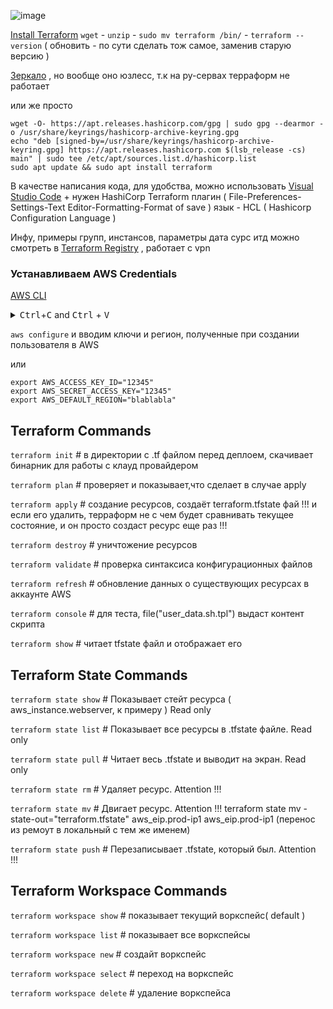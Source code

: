![image](https://github.com/user-attachments/assets/587a3427-bf22-4804-956e-639f847e2f2d)

[Install Terraform](https://developer.hashicorp.com/terraform/install#linux) ```wget``` - ```unzip``` - ```sudo mv terraform /bin/``` - ```terraform --version``` ( обновить - по сути сделать тож самое, заменив старую версию )

[Зеркало](https://mirror.selectel.ru/3rd-party/hashicorp-releases/terraform/?_gl=1*g62yz3*_gcl_au*MjAxODM3ODkzMy4xNzEyMDkyODA4*_ga*MTk5NDU1NjA3Ni4xNzEyMDkyODA4*_ga_H3R3VJH01B*MTcxOTU2OTk1NS4xOS4wLjE3MTk1Njk5NTUuNjAuMC4w) , но вообще оно юзлесс, т.к на ру-сервах терраформ не работает

или же просто 
```
wget -O- https://apt.releases.hashicorp.com/gpg | sudo gpg --dearmor -o /usr/share/keyrings/hashicorp-archive-keyring.gpg
echo "deb [signed-by=/usr/share/keyrings/hashicorp-archive-keyring.gpg] https://apt.releases.hashicorp.com $(lsb_release -cs) main" | sudo tee /etc/apt/sources.list.d/hashicorp.list
sudo apt update && sudo apt install terraform
```

В качестве написания кода, для удобства, можно использовать [Visual Studio Code](https://code.visualstudio.com/download) + нужен HashiCorp Terraform плагин ( File-Preferences-Settings-Text Editor-Formatting-Format of save ) язык - HCL ( Hashicorp Configuration Language )

Инфу, примеры групп, инстансов, параметры дата сурс итд можно смотреть в [Terraform Registry](https://registry.terraform.io/) , работает с vpn

### Устанавливаем AWS Credentials

[AWS CLI](https://docs.aws.amazon.com/cli/latest/userguide/getting-started-install.html)

<details> <summary><kbd>Ctrl</kbd>+<kbd>C</kbd> and <kbd>Ctrl</kbd> + <kbd>V</kbd></summary>
  
```
curl "https://awscli.amazonaws.com/awscli-exe-linux-x86_64.zip" -o "awscliv2.zip"
unzip awscliv2.zip
sudo ./aws/install
```
</details>

```aws configure``` и вводим ключи и регион, полученные при создании пользователя в AWS

или 

```
export AWS_ACCESS_KEY_ID="12345"
export AWS_SECRET_ACCESS_KEY="12345"
export AWS_DEFAULT_REGION="blablabla"
```

## Terraform Commands

```terraform init```      # в директории с .tf файлом перед деплоем, скачивает бинарник для работы с клауд провайдером

```terraform plan```      # проверяет и показывает,что сделает в случае apply

```terraform apply```     # создание ресурсов, создаёт terraform.tfstate фай !!! и если его удалить, терраформ не с чем будет сравнивать текущее состояние, и он просто создаст ресурс еще раз !!!

```terraform destroy```   # уничтожение ресурсов

```terraform validate```  # проверка синтаксиса конфигурационных файлов

```terraform refresh```   # обновление данных о существующих ресурсах в аккаунте AWS

```terraform console```   # для теста, file("user_data.sh.tpl") выдаст контент скрипта 

```terraform show```      # читает tfstate файл и отображает его

## Terraform State Commands

```terraform state show```   # Показывает стейт ресурса ( aws_instance.webserver, к примеру ) Read only

```terraform state list```   # Показывает все ресурсы в .tfstate файле. Read only

```terraform state pull```   # Читает весь .tfstate и выводит на экран. Read only

```terraform state rm```    # Удаляет ресурс. Attention !!!

```terraform state mv```    # Двигает ресурс. Attention !!! terraform state mv -state-out="terraform.tfstate" aws_eip.prod-ip1 aws_eip.prod-ip1 (перенос из ремоут в локальный с тем же именем)

```terraform state push```  # Перезаписывает .tfstate, который был. Attention !!!

## Terraform Workspace Commands

```terraform workspace show```       # показывает текущий воркспейс( default )

```terraform workspace list```       # показывает все воркспейсы

```terraform workspace new```        # создайт воркспейс

```terraform workspace select```     # переход на воркспейс

```terraform workspace delete```     # удаление воркспейса
